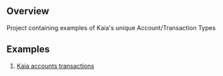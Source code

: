 ## Overview

Project containing examples of Kaia's unique Account/Transaction Types

## Examples

1. [Kaia accounts transactions](https://github.com/ayo-klaytn/kaia-account-transaction)

